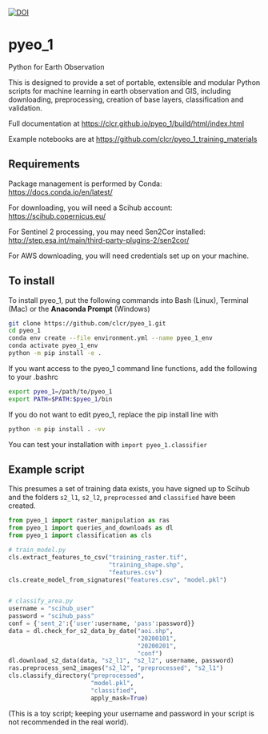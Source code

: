 [![DOI](https://zenodo.org/badge/126246599.svg)](https://zenodo.org/badge/latestdoi/126246599)

# pyeo_1
Python for Earth Observation

This is designed to provide a set of portable, extensible and modular Python scripts for machine learning in earth observation and GIS,
including downloading, preprocessing, creation of base layers, classification and validation.

Full documentation at https://clcr.github.io/pyeo_1/build/html/index.html

Example notebooks are at https://github.com/clcr/pyeo_1_training_materials

## Requirements
Package management is performed by Conda: https://docs.conda.io/en/latest/

For downloading, you will need a Scihub account: https://scihub.copernicus.eu/

For Sentinel 2 processing, you may need Sen2Cor installed: http://step.esa.int/main/third-party-plugins-2/sen2cor/

For AWS downloading, you will need credentials set up on your machine.

## To install
To install pyeo_1, put the following commands into Bash (Linux), Terminal (Mac) or the **Anaconda Prompt** (Windows)

```bash
git clone https://github.com/clcr/pyeo_1.git
cd pyeo_1
conda env create --file environment.yml --name pyeo_1_env
conda activate pyeo_1_env
python -m pip install -e .
```
If you want access to the pyeo_1 command line functions, add the following to your .bashrc

```bash
export pyeo_1=/path/to/pyeo_1
export PATH=$PATH:$pyeo_1/bin
```

If you do not want to edit pyeo_1, replace the pip install line with

```bash
python -m pip install . -vv
```

You can test your installation with
`import pyeo_1.classifier`

## Example script

This presumes a set of training data exists, you have signed up to Scihub and the folders `s2_l1`, `s2_l2`, `preprocessed` and `classified` have been created.

```python
from pyeo_1 import raster_manipulation as ras
from pyeo_1 import queries_and_downloads as dl
from pyeo_1 import classification as cls

# train_model.py
cls.extract_features_to_csv("training_raster.tif",
                            "training_shape.shp",
                            "features.csv")
cls.create_model_from_signatures("features.csv", "model.pkl")


# classify_area.py
username = "scihub_user"
password = "scihub_pass"
conf = {'sent_2':{'user':username, 'pass':password}}
data = dl.check_for_s2_data_by_date("aoi.shp",
                                    "20200101",
                                    "20200201",
                                    "conf")
dl.download_s2_data(data, "s2_l1", "s2_l2", username, password)
ras.preprocess_sen2_images("s2_l2", "preprocessed", "s2_l1")
cls.classify_directory("preprocessed",
                       "model.pkl",
                       "classified",
                       apply_mask=True)
```
(This is a toy script; keeping your username and password in your script is not recommended in the real world).
